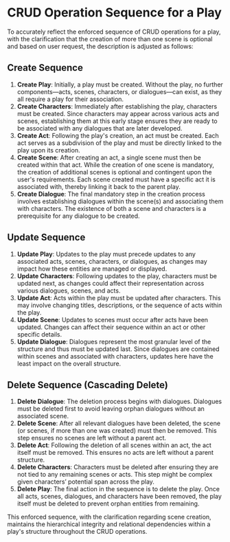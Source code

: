 # CRUD Operation Sequence for a Play

To accurately reflect the enforced sequence of CRUD operations for a play, with the clarification that the creation of more than one scene is optional and based on user request, the description is adjusted as follows:

## Create Sequence

1. **Create Play**: Initially, a play must be created. Without the play, no further components—acts, scenes, characters, or dialogues—can exist, as they all require a play for their association.
2. **Create Characters**: Immediately after establishing the play, characters must be created. Since characters may appear across various acts and scenes, establishing them at this early stage ensures they are ready to be associated with any dialogues that are later developed.
3. **Create Act**: Following the play's creation, an act must be created. Each act serves as a subdivision of the play and must be directly linked to the play upon its creation.
4. **Create Scene**: After creating an act, a single scene must then be created within that act. While the creation of one scene is mandatory, the creation of additional scenes is optional and contingent upon the user's requirements. Each scene created must have a specific act it is associated with, thereby linking it back to the parent play.
5. **Create Dialogue**: The final mandatory step in the creation process involves establishing dialogues within the scene(s) and associating them with characters. The existence of both a scene and characters is a prerequisite for any dialogue to be created.

## Update Sequence

1. **Update Play**: Updates to the play must precede updates to any associated acts, scenes, characters, or dialogues, as changes may impact how these entities are managed or displayed.
2. **Update Characters**: Following updates to the play, characters must be updated next, as changes could affect their representation across various dialogues, scenes, and acts.
3. **Update Act**: Acts within the play must be updated after characters. This may involve changing titles, descriptions, or the sequence of acts within the play.
4. **Update Scene**: Updates to scenes must occur after acts have been updated. Changes can affect their sequence within an act or other specific details.
5. **Update Dialogue**: Dialogues represent the most granular level of the structure and thus must be updated last. Since dialogues are contained within scenes and associated with characters, updates here have the least impact on the overall structure.

## Delete Sequence (Cascading Delete)

1. **Delete Dialogue**: The deletion process begins with dialogues. Dialogues must be deleted first to avoid leaving orphan dialogues without an associated scene.
2. **Delete Scene**: After all relevant dialogues have been deleted, the scene (or scenes, if more than one was created) must then be removed. This step ensures no scenes are left without a parent act.
3. **Delete Act**: Following the deletion of all scenes within an act, the act itself must be removed. This ensures no acts are left without a parent structure.
4. **Delete Characters**: Characters must be deleted after ensuring they are not tied to any remaining scenes or acts. This step might be complex given characters’ potential span across the play.
5. **Delete Play**: The final action in the sequence is to delete the play. Once all acts, scenes, dialogues, and characters have been removed, the play itself must be deleted to prevent orphan entities from remaining.

This enforced sequence, with the clarification regarding scene creation, maintains the hierarchical integrity and relational dependencies within a play's structure throughout the CRUD operations.

